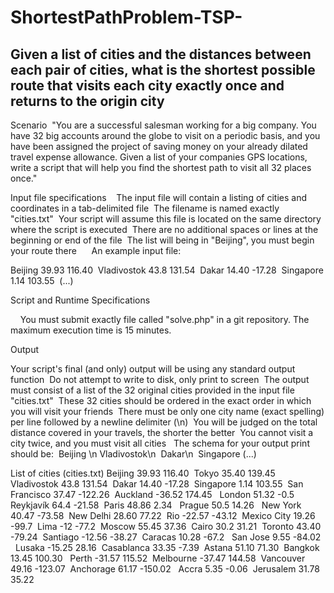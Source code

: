 # ShortestPathProblem-TSP-
## Given a list of cities and the distances between each pair of cities, what is the shortest possible route that visits each city exactly once and returns to the origin city

Scenario  "You are a successful salesman working for a big company. You have 32 big accounts around the globe to visit on a periodic basis, and you have been assigned the project of saving money on your already dilated travel expense allowance. Given a list of your companies GPS locations, write a script that will help you find the shortest path to visit all 32 places once."    

Input file specifications    The input file will contain a listing of cities and coordinates in a tab-delimited file  The filename is named exactly "cities.txt"  Your script will assume this file is located on the same directory where the script is executed  There are no additional spaces or lines at the beginning or end of the file  The list will being in "Beijing", you must begin your route there      An example input file:    

Beijing 39.93 116.40  
Vladivostok 43.8 131.54  
Dakar 14.40 -17.28  
Singapore 1.14 103.55  (...)    

Script and Runtime Specifications

    You must submit exactly file called "solve.php" in a git repository. The maximum execution time is 15 minutes.   

 Output    

Your script's final (and only) output will be using any standard output function  Do not attempt to write to disk, only print to screen  The output must consist of a list of the 32 original cities provided in the input file "cities.txt"  These 32 cities should be ordered in the exact order in which you will visit your friends  There must be only one city name (exact spelling) per line followed by a newline delimiter (\n)  You will be judged on the total distance covered in your travels, the shorter the better  You cannot visit a city twice, and you must visit all cities   The schema for your output print should be:  Beijing \n Vladivostok\n  Dakar\n  Singapore (...) 

List of cities (cities.txt) 
Beijing 39.93 116.40  
Tokyo 35.40 139.45  
Vladivostok 43.8 131.54  
Dakar 14.40 -17.28  
Singapore 1.14 103.55 
 San Francisco 37.47 -122.26  
Auckland -36.52 174.45  
London 51.32 -0.5  
Reykjavík 64.4 -21.58 
 Paris 48.86 2.34  
Prague 50.5 14.26  
New York 40.47 -73.58  
New Delhi 28.60 77.22  
Rio -22.57 -43.12  
Mexico City 19.26 -99.7 
 Lima -12 -77.2  
Moscow 55.45 37.36  
Cairo 30.2 31.21 
 Toronto 43.40 -79.24 
 Santiago -12.56 -38.27  
Caracas 10.28 -67.2  
San Jose 9.55 -84.02  
Lusaka -15.25 28.16  
Casablanca 33.35 -7.39  
Astana 51.10 71.30  
Bangkok 13.45 100.30  
Perth -31.57 115.52 
 Melbourne -37.47 144.58 
 Vancouver 49.16 -123.07  
Anchorage 61.17 -150.02  
Accra 5.35 -0.06  
Jerusalem 31.78 35.22 
